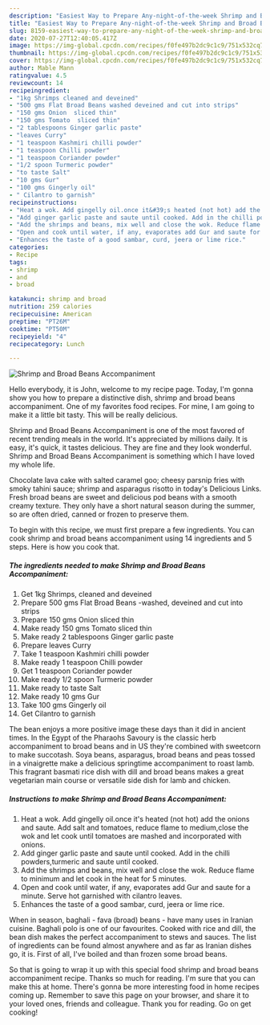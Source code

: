 ```yaml
---
description: "Easiest Way to Prepare Any-night-of-the-week Shrimp and Broad Beans Accompaniment"
title: "Easiest Way to Prepare Any-night-of-the-week Shrimp and Broad Beans Accompaniment"
slug: 8159-easiest-way-to-prepare-any-night-of-the-week-shrimp-and-broad-beans-accompaniment
date: 2020-07-27T12:40:05.417Z
image: https://img-global.cpcdn.com/recipes/f0fe497b2dc9c1c9/751x532cq70/shrimp-and-broad-beans-accompaniment-recipe-main-photo.jpg
thumbnail: https://img-global.cpcdn.com/recipes/f0fe497b2dc9c1c9/751x532cq70/shrimp-and-broad-beans-accompaniment-recipe-main-photo.jpg
cover: https://img-global.cpcdn.com/recipes/f0fe497b2dc9c1c9/751x532cq70/shrimp-and-broad-beans-accompaniment-recipe-main-photo.jpg
author: Mable Mann
ratingvalue: 4.5
reviewcount: 14
recipeingredient:
- "1kg Shrimps cleaned and deveined"
- "500 gms Flat Broad Beans washed deveined and cut into strips"
- "150 gms Onion  sliced thin"
- "150 gms Tomato  sliced thin"
- "2 tablespoons Ginger garlic paste"
- "leaves Curry"
- "1 teaspoon Kashmiri chilli powder"
- "1 teaspoon Chilli powder"
- "1 teaspoon Coriander powder"
- "1/2 spoon Turmeric powder"
- "to taste Salt"
- "10 gms Gur"
- "100 gms Gingerly oil"
- " Cilantro to garnish"
recipeinstructions:
- "Heat a wok. Add gingelly oil.once it&#39;s heated (not hot) add the onions and saute. Add salt and tomatoes, reduce flame to medium,close the wok and let cook until tomatoes are mashed and incorporated with onions."
- "Add ginger garlic paste and saute until cooked. Add in the chilli powders,turmeric and saute until cooked."
- "Add the shrimps and beans, mix well and close the wok. Reduce flame to minimum and let cook in the heat for 5 minutes."
- "Open and cook until water, if any, evaporates add Gur and saute for a minute. Serve hot garnished with cilantro leaves."
- "Enhances the taste of a good sambar, curd, jeera or lime rice."
categories:
- Recipe
tags:
- shrimp
- and
- broad

katakunci: shrimp and broad 
nutrition: 259 calories
recipecuisine: American
preptime: "PT26M"
cooktime: "PT50M"
recipeyield: "4"
recipecategory: Lunch

---
```



![Shrimp and Broad Beans Accompaniment](https://img-global.cpcdn.com/recipes/f0fe497b2dc9c1c9/751x532cq70/shrimp-and-broad-beans-accompaniment-recipe-main-photo.jpg)

Hello everybody, it is John, welcome to my recipe page. Today, I'm gonna show you how to prepare a distinctive dish, shrimp and broad beans accompaniment. One of my favorites food recipes. For mine, I am going to make it a little bit tasty. This will be really delicious.

Shrimp and Broad Beans Accompaniment is one of the most favored of recent trending meals in the world. It's appreciated by millions daily. It is easy, it's quick, it tastes delicious. They are fine and they look wonderful. Shrimp and Broad Beans Accompaniment is something which I have loved my whole life.

Chocolate lava cake with salted caramel goo; cheesy parsnip fries with smoky tahini sauce; shrimp and asparagus risotto in today&#39;s Delicious Links. Fresh broad beans are sweet and delicious pod beans with a smooth creamy texture. They only have a short natural season during the summer, so are often dried, canned or frozen to preserve them.


To begin with this recipe, we must first prepare a few ingredients. You can cook shrimp and broad beans accompaniment using 14 ingredients and 5 steps. Here is how you cook that.

<!--inarticleads1-->

##### The ingredients needed to make Shrimp and Broad Beans Accompaniment:

1. Get 1kg Shrimps, cleaned and deveined
1. Prepare 500 gms Flat Broad Beans -washed, deveined and cut into strips
1. Prepare 150 gms Onion  sliced thin
1. Make ready 150 gms Tomato  sliced thin
1. Make ready 2 tablespoons Ginger garlic paste
1. Prepare leaves Curry
1. Take 1 teaspoon Kashmiri chilli powder
1. Make ready 1 teaspoon Chilli powder
1. Get 1 teaspoon Coriander powder
1. Make ready 1/2 spoon Turmeric powder
1. Make ready to taste Salt
1. Make ready 10 gms Gur
1. Take 100 gms Gingerly oil
1. Get  Cilantro to garnish


The bean enjoys a more positive image these days than it did in ancient times. In the Egypt of the Pharaohs Savoury is the classic herb accompaniment to broad beans and in US they&#39;re combined with sweetcorn to make succotash. Soya beans, asparagus, broad beans and peas tossed in a vinaigrette make a delicious springtime accompaniment to roast lamb. This fragrant basmati rice dish with dill and broad beans makes a great vegetarian main course or versatile side dish for lamb and chicken. 

<!--inarticleads2-->

##### Instructions to make Shrimp and Broad Beans Accompaniment:

1. Heat a wok. Add gingelly oil.once it&#39;s heated (not hot) add the onions and saute. Add salt and tomatoes, reduce flame to medium,close the wok and let cook until tomatoes are mashed and incorporated with onions.
1. Add ginger garlic paste and saute until cooked. Add in the chilli powders,turmeric and saute until cooked.
1. Add the shrimps and beans, mix well and close the wok. Reduce flame to minimum and let cook in the heat for 5 minutes.
1. Open and cook until water, if any, evaporates add Gur and saute for a minute. Serve hot garnished with cilantro leaves.
1. Enhances the taste of a good sambar, curd, jeera or lime rice.


When in season, baghali - fava (broad) beans - have many uses in Iranian cuisine. Baghali polo is one of our favourites. Cooked with rice and dill, the bean dish makes the perfect accompaniment to stews and sauces. The list of ingredients can be found almost anywhere and as far as Iranian dishes go, it is. First of all, I&#39;ve boiled and than frozen some broad beans. 

So that is going to wrap it up with this special food shrimp and broad beans accompaniment recipe. Thanks so much for reading. I'm sure that you can make this at home. There's gonna be more interesting food in home recipes coming up. Remember to save this page on your browser, and share it to your loved ones, friends and colleague. Thank you for reading. Go on get cooking!
